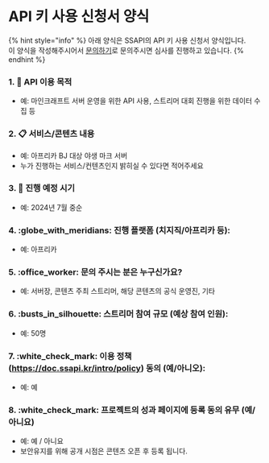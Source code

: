 # API 키 사용 신청서 양식

{% hint style="info" %}
아래 양식은 SSAPI의 API 키 사용 신청서 양식입니다.\
이 양식을 작성해주시어서 [문의하기](index.md)로 문의주시면 심사를 진행하고 있습니다.
{% endhint %}



### 1. :dart: API 이용 목적

* 예: 마인크래프트 서버 운영을 위한 API 사용, 스트리머 대회 진행을 위한 데이터 수집 등



### 2. :clipboard: 서비스/콘텐츠 내용

* 예: 아프리카 BJ 대상 야생 마크 서버
* 누가 진행하는 서비스/컨텐츠인지 밝히실 수 있다면 적어주세요



### 3. :date: 진행 예정 시기

* 예: 2024년 7월 중순



### 4. :globe\_with\_meridians: 진행 플랫폼 (치지직/아프리카 등):

* 예: 아프리카



### 5. :office\_worker: 문의 주시는 분은 누구신가요?

* 예: 서버장, 콘텐츠 주최 스트리머, 해당 콘텐츠의 공식 운영진, 기타



### 6. :busts\_in\_silhouette: 스트리머 참여 규모 (예상 참여 인원):

* 예: 50명



### 7. :white\_check\_mark: 이용 정책 (https://doc.ssapi.kr/intro/policy) 동의 (예/아니오):

* 예: 예



### 8. :white\_check\_mark: 프로젝트의 성과 페이지에 등록 동의 유무 (예/아니요)

* 예: 예 / 아니요
* 보안유지를 위해 공개 시점은 콘텐츠 오픈 후 등록 됩니다.

